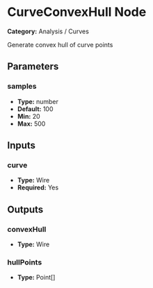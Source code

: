 
# CurveConvexHull Node

**Category:** Analysis / Curves

Generate convex hull of curve points

## Parameters


### samples
- **Type:** number
- **Default:** 100
- **Min:** 20
- **Max:** 500



## Inputs


### curve
- **Type:** Wire
- **Required:** Yes



## Outputs


### convexHull
- **Type:** Wire



### hullPoints
- **Type:** Point[]




